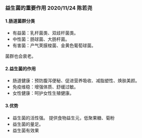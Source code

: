 ### 益生菌的重要作用 2020/11/24 陈若尧

#### 1.肠道菌群分类
* 有益菌：乳杆菌类、双歧杆菌类。
* 中性菌：肠球菌、大肠杆菌。
* 有害菌：产气荚膜梭菌、金黄色葡萄球菌。

菌群也会衰老。

#### 2.益生菌的作用
* 肠道健康：预防腹泻便秘、促进营养吸收、减脂塑性、焕肤美颜。
* 免疫维稳：增强体质、舒缓过敏。
* 女性健康：呵护女性生殖健康。

#### 3.优势
* 益生菌的活性强。
提供食物益生元，低聚果糖、菊粉
* 益生菌的量足。
* 益生菌有效果
